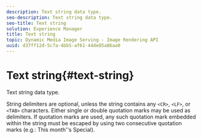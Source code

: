```yaml
---
description: Text string data type.
seo-description: Text string data type.
seo-title: Text string
solution: Experience Manager
title: Text string
topic: Dynamic Media Image Serving - Image Rendering API
uuid: d37ff12d-5c7a-4bb5-af61-44de85a86aa0
---
```


# Text string{#text-string}

Text string data type.

 String delimiters are optional, unless the string contains any `<CR>`, `<LF>`, or `<TAB>` characters. Either single or double quotation marks may be used as delimiters. If quotation marks are used, any such quotation mark embedded within the string must be escaped by using two consecutive quotation marks (e.g.: This month''s Special). 